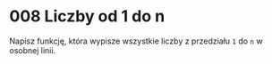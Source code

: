 # 008 Liczby od 1 do n

Napisz funkcję, która wypisze wszystkie liczby z przedziału `1` do `n` w osobnej linii.

